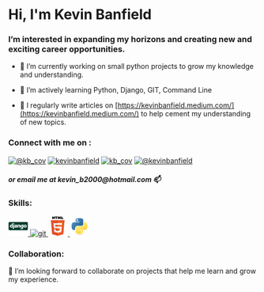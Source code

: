 <h1 align="left">Hi, I'm Kevin Banfield</h1>
<h3 align="left">I’m interested in expanding my horizons and creating new and exciting career opportunities.</h3>

- 🔭 I’m currently working on small python projects to grow my knowledge and understanding.

- 🌱 I’m actively learning Python, Django, GIT, Command Line

- 📝 I regularly write articles on [https://kevinbanfield.medium.com/](https://kevinbanfield.medium.com/) to help cement my understanding of new topics.


<h3 align="left">Connect with me on :</h3>
<p align="left">
<a href="https://twitter.com/@kb_cov" target="blank"><img align="center" src="https://raw.githubusercontent.com/rahuldkjain/github-profile-readme-generator/master/src/images/icons/Social/twitter.svg" alt="@kb_cov" height="30" width="40" /></a>
<a href="https://linkedin.com/in/kevinbanfield" target="blank"><img align="center" src="https://raw.githubusercontent.com/rahuldkjain/github-profile-readme-generator/master/src/images/icons/Social/linked-in-alt.svg" alt="kevinbanfield" height="30" width="40" /></a>
<a href="https://stackoverflow.com/users/kb_cov" target="blank"><img align="center" src="https://raw.githubusercontent.com/rahuldkjain/github-profile-readme-generator/master/src/images/icons/Social/stack-overflow.svg" alt="kb_cov" height="30" width="40" /></a>
<a href="https://medium.com/@kevinbanfield" target="blank"><img align="center" src="https://raw.githubusercontent.com/rahuldkjain/github-profile-readme-generator/master/src/images/icons/Social/medium.svg" alt="@kevinbanfield" height="30" width="40" /></a>
<h5 align="left"> or email me at kevin_b2000@hotmail.com 📫 </h5>
</p>

<h3 align="left">Skills:</h3>
<p align="left"> <a href="https://www.djangoproject.com/" target="_blank" rel="noreferrer"> <img src="https://raw.githubusercontent.com/devicons/devicon/master/icons/django/django-original.svg" alt="django" width="40" height="40"/> </a> <a href="https://git-scm.com/" target="_blank" rel="noreferrer"> <img src="https://www.vectorlogo.zone/logos/git-scm/git-scm-icon.svg" alt="git" width="40" height="40"/> </a> <a href="https://www.w3.org/html/" target="_blank" rel="noreferrer"> <img src="https://raw.githubusercontent.com/devicons/devicon/master/icons/html5/html5-original-wordmark.svg" alt="html5" width="40" height="40"/> </a> <a href="https://www.python.org" target="_blank" rel="noreferrer"> <img src="https://raw.githubusercontent.com/devicons/devicon/master/icons/python/python-original.svg" alt="python" width="40" height="40"/> </a> </p>

<h3 align="left">Collaboration:</h3>
👯 I’m looking forward to collaborate on projects that help me learn and grow my experience.



<!---
- 👋 Hi, I’m Kev !
- 👀 I’m interested in expanding my horizons and creating new and exciting career opportunities.
- 🌱 I’m currently at the start of my learning journey (initial focus on CLI, GIT, GITHUB, PYTHON) 
- 💞️ I’m looking to collaborate on projects that help me learn and grow my experience.
- 📫 You can contact me at kevin_b2000@hotmail.com


<!---
kb-cov/kb-cov is a ✨ special ✨ repository because its `README.md` (this file) appears on your GitHub profile.
You can click the Preview link to take a look at your changes.
--->
